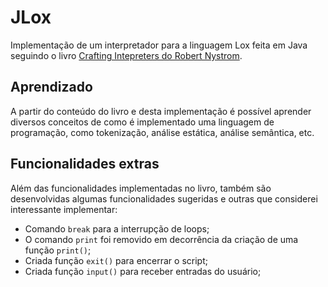 # JLox

Implementação de um interpretador para a linguagem Lox feita em Java seguindo o livro [Crafting Intepreters do Robert Nystrom](https://craftinginterpreters.com/).

## Aprendizado

A partir do conteúdo do livro e desta implementação é possível aprender diversos conceitos de como é implementado uma linguagem de programação, como tokenização, análise estática, análise semântica, etc.

## Funcionalidades extras

Além das funcionalidades implementadas no livro, também são desenvolvidas algumas funcionalidades sugeridas e outras que considerei interessante implementar:

- Comando `break` para a interrupção de loops;
- O comando `print` foi removido em decorrência da criação de uma função `print()`;
- Criada função `exit()` para encerrar o script;
- Criada função `input()` para receber entradas do usuário;